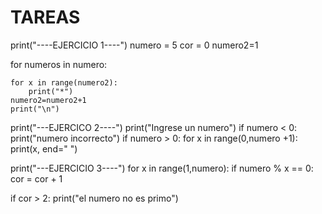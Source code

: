 # TAREAS


print("----EJERCICIO 1----")
numero = 5
cor = 0
numero2=1

for numeros in numero:

    for x in range(numero2):
        print("*")
    numero2=numero2+1
    print("\n")      


print("---EJERCICO 2----")
print("Ingrese un numero")
if numero < 0:
    print("numero incorrecto")
if numero > 0:
    for x in range(0,numero +1):
        print(x, end="  ")


print("---EJERCICIO 3----")
for x in range(1,numero):
    if numero % x == 0:
        cor = cor + 1

if cor > 2:
    print("el numero no es primo")
